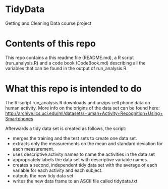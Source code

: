 # TidyData
Getting and Cleaning Data course project

# Contents of this repo
This repo contains a this readme file (README.md), a R script (run_analysis.R) and a code book (CodeBook.md) describing all the variables that can be found in the output of run_analysis.R. 

# What this repo is intended to do
The R-script run_analysis.R downloads and unzips cell phone data on human activity. More info on the origins of the data set can be found here: http://archive.ics.uci.edu/ml/datasets/Human+Activity+Recognition+Using+Smartphones

Afterwards a tidy data set is created as follows, the script:
* merges the training and the test sets to create one data set.
* extracts only the measurements on the mean and standard deviation for each measurement. 
* uses descriptive activity names to name the activities in the data set
* appropriately labels the data set with descriptive variable names. 
* creates a second, independent tidy data set with the average of each variable for each activity and each subject.
* outputs the new tidy data set
* writes the new data frame to an ASCII file called tidydata.txt  

 